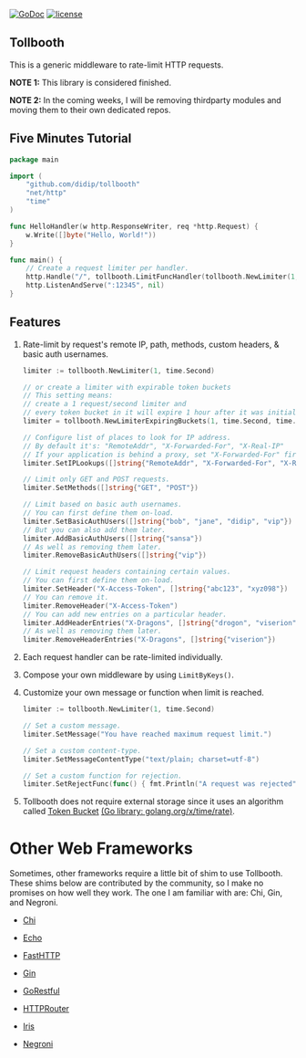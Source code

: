 [![GoDoc](https://godoc.org/github.com/didip/tollbooth?status.svg)](http://godoc.org/github.com/didip/tollbooth)
[![license](http://img.shields.io/badge/license-MIT-red.svg?style=flat)](https://raw.githubusercontent.com/didip/tollbooth/master/LICENSE)

## Tollbooth

This is a generic middleware to rate-limit HTTP requests.

**NOTE 1:** This library is considered finished.

**NOTE 2:** In the coming weeks, I will be removing thirdparty modules and moving them to their own dedicated repos.


## Five Minutes Tutorial
```go
package main

import (
    "github.com/didip/tollbooth"
    "net/http"
    "time"
)

func HelloHandler(w http.ResponseWriter, req *http.Request) {
    w.Write([]byte("Hello, World!"))
}

func main() {
    // Create a request limiter per handler.
    http.Handle("/", tollbooth.LimitFuncHandler(tollbooth.NewLimiter(1, time.Second), HelloHandler))
    http.ListenAndServe(":12345", nil)
}
```

## Features

1. Rate-limit by request's remote IP, path, methods, custom headers, & basic auth usernames.
    ```go
    limiter := tollbooth.NewLimiter(1, time.Second)

    // or create a limiter with expirable token buckets
    // This setting means:
    // create a 1 request/second limiter and
    // every token bucket in it will expire 1 hour after it was initially set.
    limiter = tollbooth.NewLimiterExpiringBuckets(1, time.Second, time.Hour, 0)

    // Configure list of places to look for IP address.
    // By default it's: "RemoteAddr", "X-Forwarded-For", "X-Real-IP"
    // If your application is behind a proxy, set "X-Forwarded-For" first.
    limiter.SetIPLookups([]string{"RemoteAddr", "X-Forwarded-For", "X-Real-IP"})
 
    // Limit only GET and POST requests.
    limiter.SetMethods([]string{"GET", "POST"})

    // Limit based on basic auth usernames.
    // You can first define them on-load.
    limiter.SetBasicAuthUsers([]string{"bob", "jane", "didip", "vip"})
    // But you can also add them later.
    limiter.AddBasicAuthUsers([]string{"sansa"})
    // As well as removing them later.
    limiter.RemoveBasicAuthUsers([]string{"vip"})

    // Limit request headers containing certain values.
    // You can first define them on-load.
    limiter.SetHeader("X-Access-Token", []string{"abc123", "xyz098"})
    // You can remove it.
    limiter.RemoveHeader("X-Access-Token")
    // You can add new entries on a particular header.
    limiter.AddHeaderEntries("X-Dragons", []string{"drogon", "viserion", "rhaegal"})
    // As well as removing them later.
    limiter.RemoveHeaderEntries("X-Dragons", []string{"viserion"})
    ```

2. Each request handler can be rate-limited individually.

3. Compose your own middleware by using `LimitByKeys()`.

4. Customize your own message or function when limit is reached.

    ```go
    limiter := tollbooth.NewLimiter(1, time.Second)

    // Set a custom message.
    limiter.SetMessage("You have reached maximum request limit.")

    // Set a custom content-type.
    limiter.SetMessageContentType("text/plain; charset=utf-8")

    // Set a custom function for rejection.
    limiter.SetRejectFunc(func() { fmt.Println("A request was rejected") })
    ```

5. Tollbooth does not require external storage since it uses an algorithm called [Token Bucket](http://en.wikipedia.org/wiki/Token_bucket) [(Go library: golang.org/x/time/rate)](//godoc.org/golang.org/x/time/rate).


# Other Web Frameworks

Sometimes, other frameworks require a little bit of shim to use Tollbooth. These shims below are contributed by the community, so I make no promises on how well they work. The one I am familiar with are: Chi, Gin, and Negroni.

* [Chi](https://github.com/didip/tollbooth_chi)

* [Echo](https://github.com/didip/tollbooth_echo)

* [FastHTTP](https://github.com/didip/tollbooth_fasthttp)

* [Gin](https://github.com/didip/tollbooth_gin)

* [GoRestful](https://github.com/didip/tollbooth_gorestful)

* [HTTPRouter](https://github.com/didip/tollbooth_httprouter)

* [Iris](https://github.com/didip/tollbooth_iris)

* [Negroni](https://github.com/didip/tollbooth_negroni)
